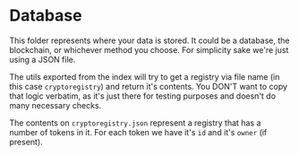 # Database

This folder represents where your data is stored. It could be a database, the blockchain, or whichever method you choose. For simplicity sake we're just using a JSON file.

The utils exported from the index will try to get a registry via file name (in this case `cryptoregistry`) and return it's contents. You DON'T want to copy that logic verbatim, as it's just there for testing purposes and doesn't do many necessary checks.

The contents on `cryptoregistry.json` represent a registry that has a number of tokens in it. For each token we have it's `id` and it's `owner` (if present).
